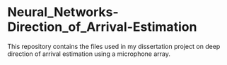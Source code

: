 # Neural_Networks-Direction_of_Arrival-Estimation
This repository contains the files used in my dissertation project on deep direction of arrival estimation using a microphone array.
